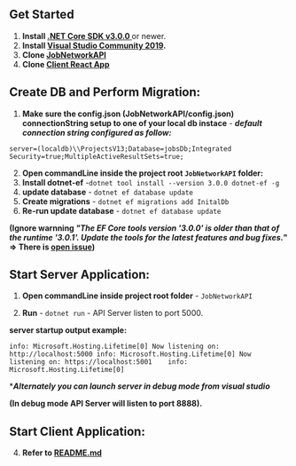 ## Get Started

1. **Install [.NET Core SDK v3.0.0 ](https://dotnet.microsoft.com/download/dotnet-core/3.0)** or newer.
2. **Install [Visual Studio Community 2019](https://visualstudio.microsoft.com/vs/community/).**
3. **Clone [JobNetworkAPI](https://github.com/zoharngo/JobNetworkAPI)**
4. **Clone [Client React App](https://github.com/zoharngo/jobnetwork)**

## Create DB and Perform Migration:
1. **Make sure the config.json (JobNetworkAPI/config.json) connectionString setup to one of your local db instace** - 
***default connection string configured as follow:***

`server=(localdb)\\ProjectsV13;Database=jobsDb;Integrated Security=true;MultipleActiveResultSets=true;`

2. **Open commandLine inside the project root `JobNetworkAPI` folder:** 
3. **Install dotnet-ef** -`dotnet tool install --version 3.0.0 dotnet-ef -g`
4. **update database** - `dotnet ef database update`
5. **Create migrations** - `dotnet ef migrations add InitalDb`
6. **Re-run update database** - `dotnet ef database update`

**(Ignore warnning 
***"The EF Core tools version '3.0.0' is older than that of the runtime '3.0.1'. Update the tools for the latest features and bug fixes.***" => There is [open issue](https://github.com/aspnet/EntityFrameworkCore/issues/18977))** 

## Start Server Application:
1. **Open commandLine inside project root folder** - `JobNetworkAPI`

2. **Run** - `dotnet run` - API Server listen to port 5000.

**server startup output example:**

`info: Microsoft.Hosting.Lifetime[0]
      Now listening on: http://localhost:5000
  info: Microsoft.Hosting.Lifetime[0]
      Now listening on: https://localhost:5001   
  info: Microsoft.Hosting.Lifetime[0]`
  
****Alternately you can launch server in debug mode from visual studio*** 

**(In debug mode API Server will listen to port 8888).** 

## Start Client Application:
4. **Refer to [README.md](https://github.com/zoharngo/jobnetwork/blob/master/README.md)**

